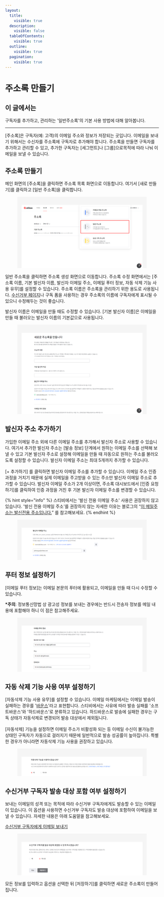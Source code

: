 ```yaml
---
layout:
  title:
    visible: true
  description:
    visible: false
  tableOfContents:
    visible: true
  outline:
    visible: true
  pagination:
    visible: true
---
```


# 주소록 만들기

## 이 글에서는

구독자를 추가하고, 관리하는 '일반주소록'의 기본 사용 방법에 대해 알아봅니다.

***

\[주소록]은 구독자(예: 고객)의 이메일 주소와 정보가 저장되는 곳입니다. 이메일을 보내기 위해서는 수신자를 주소록에 구독자로 추가해야 합니다. 주소록을 만들면 구독자를 추가하고 관리할 수 있고, 추가한 구독자는 \[세그먼트]나 \[그룹]으로목적에 따라 나눠 이메일을 보낼 수 있습니다.&#x20;



## 주소록 만들기 <a href="#h_01gf88hr2750sqpb51k4xxdbj7" id="h_01gf88hr2750sqpb51k4xxdbj7"></a>

메인 화면의 \[주소록]을 클릭하면 주소록 목록 화면으로 이동합니다. 여기서 \[새로 만들기]를 클릭하고 \[일반 주소록]을 클릭합니다.

<figure><img src="../../.gitbook/assets/일반 주소록 만들기.png" alt=""><figcaption></figcaption></figure>

일반 주소록을 클릭하면 주소록 생성 화면으로 이동합니다. 주소록 수정 화면에서는 \[주소록 이름, 기본 발신자 이름, 발신자 이메일 주소, 이메일 푸터 정보, 자동 삭제 기능 사용 유무]를 설정할 수 있습니다.  주소록 이름은 주소록을 관리하기 위한 용도로 사용됩니다. [수신거부 페이지](../../email/edit/unsubscribe.md)나 구독 폼을 사용하는 경우 주소록의 이름에 구독자에게 표시될 수 있으니 수정해두는 것이 좋습니다.

발신자 이름은 이메일을 만들 때도 수정할 수 있습니다. \[기본 발신자 이름]은 이메일을 만들 때 불러오는 발신자 이름의 기본값으로 사용됩니다.

<figure><img src="../../.gitbook/assets/주소록 설정.png" alt=""><figcaption></figcaption></figure>

## 발신자 주소 추가하기 <a href="#h_01gf88jfx86w5ewkkk27bdp48j" id="h_01gf88jfx86w5ewkkk27bdp48j"></a>

가입한 이메일 주소 외에 다른 이메일 주소를 추가해서 발신자 주소로 사용할 수 있습니다. 여기서 추가한 발신자 주소는 \[발송 정보] 단계에서 원하는 이메일 주소를 선택해 보낼 수 있고 기본 발신자 주소로 설정해 이메일을 만들 때 자동으로 원하는 주소를 불러오도록 설정할 수 있습니다. 발신자 이메일 주소는 최대 5개까지 추가할 수 있습니다.\
\
\[+ 추가하기] 를 클릭하면 발신자 이메일 주소를 추가할 수 있습니다. 이메일 주소 인증 과정을 거치기 때문에 실제 이메일을 주고받을 수 있는 주소만 발신자 이메일 주소로 추가할 수 있습니다. 발신자 이메일 주소가 2개 이상이면, 주소록 대시보드에서 \[인증 요청하기]를 클릭하여 인증 과정을 거친 후 기본 발신자 이메일 주소를 변경할 수 있습니다.

{% hint style="info" %}
스티비에서는 '발신 전용 이메일 주소' 사용은 권장하지 않고 있습니다. '발신 전용 이메일 주소'를 권장하지 않는 자세한 이유는 블로그의 “[이 메일주소는 발신전용 주소입니다.](https://blog.stibee.com/%EC%9D%B4-%EB%A9%94%EC%9D%BC%EC%A3%BC%EC%86%8C%EB%8A%94-%EB%B0%9C%EC%8B%A0%EC%A0%84%EC%9A%A9-%EC%A3%BC%EC%86%8C%EC%9E%85%EB%8B%88%EB%8B%A4-8f9806db7768)” 를 참고해보세요.
{% endhint %}

<figure><img src="../../.gitbook/assets/발신자 주소 추가.png" alt=""><figcaption></figcaption></figure>

## 푸터 정보 설정하기

\[이메일 푸터 정보]는 이메일 본문의 푸터에 활용되고, 이메일을 만들 때 다시 수정할 수 있습니다.&#x20;

**\*주의**: 정보통신망법 상 광고성 정보를 보내는 경우에는 반드시 전송자 정보를 메일 내용에 포함해야 하니 이 점은 참고해주세요.

<figure><img src="../../.gitbook/assets/푸터 정보 추가.png" alt=""><figcaption></figcaption></figure>

## 자동 삭제 기능 사용 여부 설정하기 <a href="#auto-deletion" id="auto-deletion"></a>

\[자동삭제 기능 사용 유무]를 설정할 수 있습니다. 이메일 마케팅에서는 이메일 발송이 실패하는 경우를 '[바운스](../../email/analytics/email-detailed-statistics.md#h\_01gfmfz4vxk1e8gds0mhbttyrm)'라고 표현합니다. 스티비에서는 사유에 따라 발송 실패를 '소프트바운스'와 '하드바운스'로 분류하고 있습니다. 하드바운스로 발송에 실패한 경우는 구독 상태가 자동삭제로 변경되어 발송 대상에서 제외됩니다. \
\
\[자동삭제] 기능을 설정하면 이메일 주소가 비활성화 되는 등 이메일 수신이 불가능한 상태인 구독자가 자동으로 걸러지기 때문에 일반적으로 발송 성공률이 높아집니다. 특별한 경우가 아니라면 자동삭제 기능 사용을 권장하고 있습니다.

<figure><img src="../../.gitbook/assets/주소록 만들기_자동삭제.png" alt=""><figcaption></figcaption></figure>

## 수신거부 구독자 발송 대상 포함 여부 설정하기

보내는 이메일의 성격 또는 목적에 따라 수신거부 구독자에게도 발송할 수 있는 이메일이 있습니다. 이 옵션을 사용하면 수신거부 구독자도 발송 대상에 포함하여 이메일을 보낼 수 있습니다. 자세한 내용은 아래 도움말을 참고해보세요.

[수신거부 구독자에게 이메일 보내기](../../email/send/send-email-unsubscribed-subscriber.md)

<figure><img src="../../.gitbook/assets/주소록 만들기_수신거부.png" alt=""><figcaption></figcaption></figure>

모든 정보를 입력하고 옵션을 선택한 뒤 \[저장하기]를 클릭하면 새로운 주소록이 만들어집니다.
